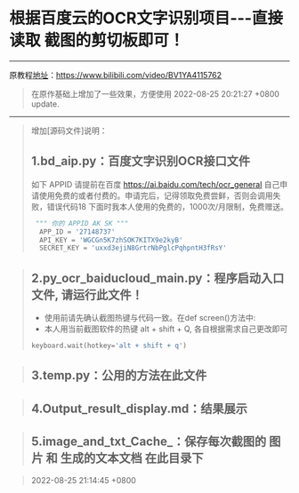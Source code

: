# 根据百度云的OCR文字识别项目---直接读取 截图的剪切板即可！
---
原教程[地址](https://www.bilibili.com/video/BV1YA4115762)：https://www.bilibili.com/video/BV1YA4115762

>在原作基础上增加了一些效果，方便使用
>2022-08-25 20:21:27 +0800 update.


---
>增加[源码文件]说明：
>##  1.bd_aip.py：百度文字识别OCR接口文件
> 如下 APPID 请提前在百度 https://ai.baidu.com/tech/ocr_general 自己申请使用免费的或者付费的。申请完后，记得领取免费尝鲜，否则会调用失败，错误代码18
> 下面时我本人使用的免费的，1000次/月限制，免费赠送。
> ```python  
>  """ 你的 APPID AK SK """
>   APP_ID = '27148737'
>   API_KEY = 'WGCGn5K7zhSOK7KITX9e2kyB'
>   SECRET_KEY = 'uxxd3ejiN8GrtrNbPglcPqhpntH3fRsY'
> ```  

>##  2.py_ocr_baiducloud_main.py：程序启动入口文件, 请运行此文件！
>   - 使用前请先确认截图热键与代码一致。在def screen()方法中:
>   - 本人用当前截图软件的热键 alt + shift + Q, 各自根据需求自己更改即可
>    ```python 
>   keyboard.wait(hotkey='alt + shift + q')  

>## 3.temp.py：公用的方法在此文件

>## 4.Output_result_display.md：结果展示  

>## 5.image_and_txt_Cache_：保存每次截图的 图片 和 生成的文本文档 在此目录下  

>
>2022-08-25 21:14:45 +0800
>


